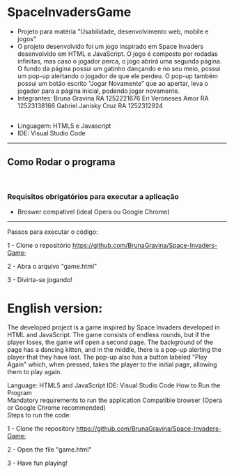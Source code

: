 # SpaceInvadersGame
- Projeto para matéria "Usabilidade, desenvolvimento web, mobile e jogos"
- O projeto desenvolvido foi um jogo inspirado em Space Invaders desenvolvido em HTML e JavaScript. O jogo é composto por rodadas infinitas, mas caso o jogador perca, o jogo abrirá uma segunda página. O fundo da página possui um gatinho dançando e no seu meio, possui um pop-up alertando o jogador de que ele perdeu. O pop-up também possui um botão escrito “Jogar Novamente” que ao apertar, leva o jogador para a página inicial, podendo jogar novamente.
- Integrantes:
Bruna Gravina RA 1252221676
Eri Veroneses Amor RA 12523138166
Gabriel Janisky Cruz RA 1252312924


## 
- Linguagem: HTML5 e Javascript
- IDE: Visual Studio Code

<hr>

## Como Rodar o programa
<br>

### Requisitos obrigatórios para executar a aplicação
- Broswer compatível (ideal Opera ou Google Chrome)

<hr>

Passos para executar o código:

1 - Clone o repositório https://github.com/BrunaGravina/Space-Invaders-Game;

2 - Abra o arquivo "game.html"

3 - Divirta-se jogando!



# English version:

The developed project is a game inspired by Space Invaders developed in HTML and JavaScript. 
The game consists of endless rounds, but if the player loses, the game will open a second page. The background of the page has a dancing kitten, and in the middle, there is a pop-up alerting the player that they have lost. The pop-up also has a button labeled "Play Again" which, when pressed, takes the player to the initial page, allowing them to play again.

Language: HTML5 and JavaScript
IDE: Visual Studio Code
How to Run the Program
<br>
Mandatory requirements to run the application
Compatible browser (Opera or Google Chrome recommended)
<br>
Steps to run the code:

1 - Clone the repository https://github.com/BrunaGravina/Space-Invaders-Game;

2 - Open the file "game.html"

3 - Have fun playing!

